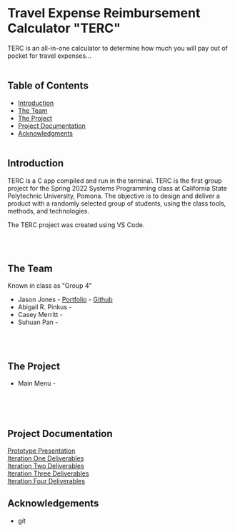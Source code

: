 # Travel Expense Reimbursement Calculator "TERC" <br>

TERC is an all-in-one calculator to determine how much you will pay out of pocket for travel expenses...
<br><br>

## Table of Contents <br>

* [Introduction](#Introduction)
* [The Team](#Team)
* [The Project](#Games)
* [Project Documentation](#Docs)
* [Acknowledgments](#Ack)
<br><br>

## Introduction <a name="Introduction"></a> <br>

TERC is a C app compiled and run in the terminal. TERC is the first group project for the Spring 2022 Systems Programming class at California State Polytechnic University, Pomona. The objective is to design and deliver a product with a randomly selected group of students, using the class tools, methods, and technologies.

The TERC project was created using VS Code.

<br><br>

## The Team <a name="Team"></a> <br>
Known in class as "Group 4"
* Jason Jones - [Portfolio](https://jasonjonesthe.dev/) - [Github](https://github.com/jasojone)
*  Abigail R. Pinkus -   
*  Casey Merritt -  
*  Suhuan Pan -  



<br><br>

## The Project <a name="Games"></a> <br>
* Main Menu - 
  <br>
 
 ![]()
 
<br><br>


## Project Documentation <a name="Docs"></a> <br>
[Prototype Presentation]() <br>
[Iteration One Deliverables]() <br>
[Iteration Two Deliverables]() <br>
[Iteration Three Deliverables]() <br>
[Iteration Four Deliverables]()<br>

## Acknowledgements <a name="Ack"></a> <br>
- git 